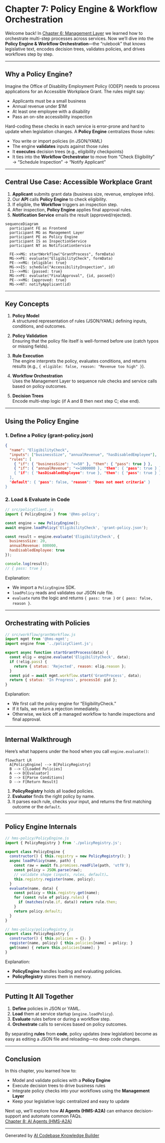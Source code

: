 # Chapter 7: Policy Engine & Workflow Orchestration

Welcome back! In [Chapter 6: Management Layer](06_management_layer_.md) we learned how to orchestrate multi-step processes across services. Now we’ll dive into the **Policy Engine & Workflow Orchestration**—the “rulebook” that knows legislative text, encodes decision trees, validates policies, and drives workflows step by step.

---

## Why a Policy Engine?

Imagine the Office of Disability Employment Policy (ODEP) needs to process applications for an Accessible Workplace Grant. The rules might say:

- Applicants must be a small business  
- Annual revenue under \$1M  
- At least one employee with a disability  
- Pass an on-site accessibility inspection  

Hard-coding these checks in each service is error-prone and hard to update when legislation changes. A **Policy Engine** centralizes those rules:

- You write or import policies (in JSON/YAML)  
- The engine **validates** inputs against those rules  
- It **executes** decision trees (e.g., eligibility checkpoints)  
- It ties into the **Workflow Orchestrator** to move from “Check Eligibility” → “Schedule Inspection” → “Notify Applicant”

---

## Central Use Case: Accessible Workplace Grant

1. **Applicant** submits grant data (business size, revenue, employee info).  
2. Our **API** calls **Policy Engine** to check eligibility.  
3. If eligible, the **Workflow** triggers an inspection step.  
4. After inspection, **Policy Engine** applies final approval rules.  
5. **Notification Service** emails the result (approved/rejected).

```mermaid
sequenceDiagram
  participant FE as Frontend
  participant MG as Management Layer
  participant PE as Policy Engine
  participant IS as InspectionService
  participant NT as NotificationService

  FE->>MG: startWorkflow("GrantProcess", formData)
  MG->>PE: evaluate("EligibilityCheck", formData)
  PE-->>MG: {eligible: true}
  MG->>IS: schedule("AccessibilityInspection", id)
  IS-->>MG: {passed: true}
  MG->>PE: evaluate("FinalApproval", {id, passed})
  PE-->>MG: {approved: true}
  MG->>NT: notifyApplicant(id)
```

---

## Key Concepts

1. **Policy Model**  
   A structured representation of rules (JSON/YAML) defining inputs, conditions, and outcomes.

2. **Policy Validation**  
   Ensuring that the policy file itself is well-formed before use (catch typos or missing fields).

3. **Rule Execution**  
   The engine interprets the policy, evaluates conditions, and returns results (e.g., `{ eligible: false, reason: "Revenue too high" }`).

4. **Workflow Orchestration**  
   Uses the Management Layer to sequence rule checks and service calls based on policy outcomes.

5. **Decision Trees**  
   Encode multi-step logic (if A and B then next step C; else end).

---

## Using the Policy Engine

### 1. Define a Policy (grant-policy.json)

```json
{
  "name": "EligibilityCheck",
  "inputs": ["businessSize", "annualRevenue", "hasDisabledEmployee"],
  "rules": [
    { "if": { "businessSize": "<=50" }, "then": { "pass": true } },
    { "if": { "annualRevenue": "<=1000000 }, "then": { "pass": true } },
    { "if": { "hasDisabledEmployee": true }, "then": { "pass": true } }
  ],
  "default": { "pass": false, "reason": "Does not meet criteria" }
}
```

### 2. Load & Evaluate in Code

```js
// src/policyClient.js
import { PolicyEngine } from '@hms-policy';

const engine = new PolicyEngine();
await engine.loadPolicy('EligibilityCheck', 'grant-policy.json');

const result = engine.evaluate('EligibilityCheck', {
  businessSize: 20,
  annualRevenue: 800000,
  hasDisabledEmployee: true
});

console.log(result); 
// { pass: true }
```

Explanation:
- We import a `PolicyEngine` SDK.  
- `loadPolicy` reads and validates our JSON rule file.  
- `evaluate` runs the logic and returns `{ pass: true }` or `{ pass: false, reason }`.

---

## Orchestrating with Policies

```js
// src/workflow/grantWorkflow.js
import mgmt from '@hms-mgmt';
import engine from '../policyClient.js';

export async function startGrantProcess(data) {
  const elig = engine.evaluate('EligibilityCheck', data);
  if (!elig.pass) {
    return { status: 'Rejected', reason: elig.reason };
  }
  const pid = await mgmt.workflow.start('GrantProcess', data);
  return { status: 'In Progress', processId: pid };
}
```

Explanation:
- We first call the policy engine for “EligibilityCheck.”  
- If it fails, we return a rejection immediately.  
- Otherwise, we kick off a managed workflow to handle inspections and final approval.

---

## Internal Walkthrough

Here’s what happens under the hood when you call `engine.evaluate()`:

```mermaid
flowchart LR
  A[PolicyEngine] --> B[PolicyRegistry]
  B --> C[Loaded Policies]
  A --> D[Evaluator] 
  D --> E[Parse Conditions]
  D --> F[Return Result]
```

1. **PolicyRegistry** holds all loaded policies.  
2. **Evaluator** finds the right policy by name.  
3. It parses each rule, checks your input, and returns the first matching outcome or the `default`.

---

## Policy Engine Internals

```js
// hms-policy/PolicyEngine.js
import { PolicyRegistry } from './policyRegistry.js';

export class PolicyEngine {
  constructor() { this.registry = new PolicyRegistry(); }
  async loadPolicy(name, path) {
    const raw = await fs.promises.readFile(path, 'utf8');
    const policy = JSON.parse(raw);
    // validate shape (inputs, rules, default)…
    this.registry.register(name, policy);
  }
  evaluate(name, data) {
    const policy = this.registry.get(name);
    for (const rule of policy.rules) {
      if (matches(rule.if, data)) return rule.then;
    }
    return policy.default;
  }
}
```

```js
// hms-policy/policyRegistry.js
export class PolicyRegistry {
  constructor() { this.policies = {}; }
  register(name, policy) { this.policies[name] = policy; }
  get(name) { return this.policies[name]; }
}
```

Explanation:
- **PolicyEngine** handles loading and evaluating policies.  
- **PolicyRegistry** stores them in memory.

---

## Putting It All Together

1. **Define** policies in JSON or YAML.  
2. **Load** them at service startup (`engine.loadPolicy`).  
3. **Evaluate** rules before or during a workflow step.  
4. **Orchestrate** calls to services based on policy outcomes.

By separating **rules** from **code**, policy updates (new legislation) become as easy as editing a JSON file and reloading—no deep code changes.

---

## Conclusion

In this chapter, you learned how to:

- Model and validate policies with a **Policy Engine**  
- Execute decision trees to drive business rules  
- Integrate policy checks into your workflows using the **Management Layer**  
- Keep your legislative logic centralized and easy to update  

Next up, we’ll explore how **AI Agents (HMS-A2A)** can enhance decision-support and automate common FAQs.  
[Chapter 8: AI Agents (HMS-A2A)](08_ai_agents__hms_a2a__.md)

---

Generated by [AI Codebase Knowledge Builder](https://github.com/The-Pocket/Tutorial-Codebase-Knowledge)